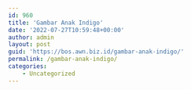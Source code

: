 ```yaml
---
id: 960
title: 'Gambar Anak Indigo'
date: '2022-07-27T10:59:48+00:00'
author: admin
layout: post
guid: 'https://bos.awn.biz.id/gambar-anak-indigo/'
permalink: /gambar-anak-indigo/
categories:
    - Uncategorized
---
```


